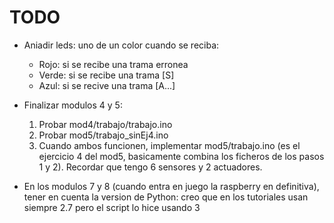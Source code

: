 # TODO

- Aniadir leds: uno de un color cuando se reciba:
	- Rojo: si se recibe una trama erronea
	- Verde: si se recibe una trama [S]
	- Azul: si se recive una trama [A...]


- Finalizar modulos 4 y 5:
  1. Probar mod4/trabajo/trabajo.ino
  2. Probar mod5/trabajo_sinEj4.ino
  3. Cuando ambos funcionen, implementar mod5/trabajo.ino (es el ejercicio 4 del mod5, basicamente combina los ficheros de los pasos 1 y 2). Recordar que tengo 6 sensores y 2 actuadores.


- En los modulos 7 y 8 (cuando entra en juego la raspberry en definitiva), tener en cuenta la version de Python: creo que en los tutoriales usan siempre 2.7 pero el script lo hice usando 3
